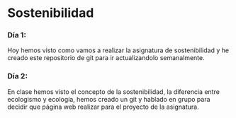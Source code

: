 # Sostenibilidad

### Día 1:
Hoy hemos visto como vamos a realizar la asignatura de sostenibilidad y he creado este repositorio de git para ir actualizandolo semanalmente.

### Día 2: 
En clase hemos visto el concepto de la sostenibilidad, la diferencia entre ecologismo y ecología, hemos creado un git y hablado en grupo para decidir que página web realizar para el proyecto de la asignatura.

